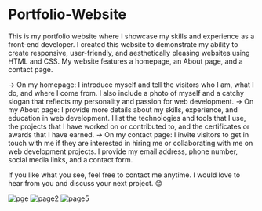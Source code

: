 
# Portfolio-Website
 This is my portfolio website where I showcase my skills and experience as a front-end developer. I created this website to demonstrate my ability to create responsive, user-friendly, and aesthetically pleasing websites using HTML and CSS. My website features a homepage, an About page, and a contact page.
 
 -> On my homepage: I introduce myself and tell the visitors who I am, what I do, and where I come from. I also include a photo of myself and a catchy slogan that reflects my personality and passion for web development.
 -> On my About page: I provide more details about my skills, experience, and education in web development. I list the technologies and tools that I use, the projects that I have worked on or contributed to, and the certificates or awards that I have earned.
  -> On my contact page: I invite visitors to get in touch with me if they are interested in hiring me or collaborating with me on web development projects. I provide my email address, phone number, social media links, and a contact form.
  
  If you like what you see, feel free to contact me anytime. I would love to hear from you and discuss your next project. 😊
  

![pge](https://github.com/ritikasrv12/Portfolio-Website/assets/105850960/6917ece9-e3f5-4a0c-8b4d-d0b3d515b2f2)
![page2](https://github.com/ritikasrv12/Portfolio-Website/assets/105850960/1ba267d3-8b59-4c8d-bab2-53dccb169cc8)
![page5](https://github.com/ritikasrv12/Portfolio-Website/assets/105850960/cd5c08ce-ed26-49aa-8398-e48ce29dfee2)
